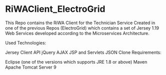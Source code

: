 <h1>RiWAClient_ElectroGrid</h1>

This Repo contains the RiWA Client for the Technician Service Created in one of the previous Repos (ElectroGrid) which contains a set of Jersey 1.19 Web Services developed according to the Microservices Architecture.

Used Technologies:

Jersey Client API
jQuery
AJAX
JSP and Servlets
JSON
Clone Requirements:

Eclipse (one of the versions which supports JRE 1.8 or above)
Maven
Apache Tomcat Server 9
